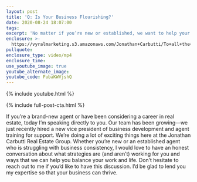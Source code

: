 ```yaml
---
layout: post
title: 'Q: Is Your Business Flourishing?'
date: 2020-08-24 18:07:00
tags:
excerpt: 'No matter if you’re new or established, we want to help your business grow.'
enclosure: >-
  https://vyralmarketing.s3.amazonaws.com/Jonathan+Carbutti/To+all+the+New+Agents+in+the+CT+Real+Estate+Market.mp4
pullquote:
enclosure_type: video/mp4
enclosure_time:
use_youtube_image: true
youtube_alternate_image:
youtube_code: FubaKWVjshQ
---
```


{% include youtube.html %}

{% include full-post-cta.html %}

If you’re a brand-new agent or have been considering a career in real estate, today I’m speaking directly to you. Our team has been growing—we just recently hired a new vice president of business development and agent training for support. We’re doing a lot of exciting things here at the Jonathan Carbutti Real Estate Group. Whether you’re new or an established agent who is struggling with business consistency, I would love to have an honest conversation about what strategies are (and aren’t) working for you and ways that we can help you balance your work and life. Don’t hesitate to reach out to me if you’d like to have this discussion. I’d be glad to lend you my expertise so that your business can thrive.